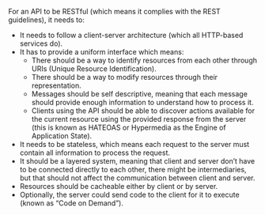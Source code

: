 For an API to be RESTful (which means it complies with the REST guidelines), it needs to:

- It needs to follow a client-server architecture (which all HTTP-based services do).
- It has to provide a uniform interface which means:
  - There should be a way to identify resources from each other through URIs (Unique Resource Identification).
  - There should be a way to modify resources through their representation.
  - Messages should be self descriptive, meaning that each message should provide enough information to understand how to process it.
  - Clients using the API should be able to discover actions available for the current resource using the provided response from the server (this is known as HATEOAS or Hypermedia as the Engine of Application State).
- It needs to be stateless, which means each request to the server must contain all information to process the request.
- It should be a layered system, meaning that client and server don’t have to be connected directly to each other, there might be intermediaries, but that should not affect the communication between client and server.
- Resources should be cacheable either by client or by server.
- Optionally, the server could send code to the client for it to execute (known as “Code on Demand”).